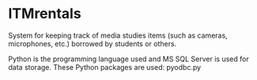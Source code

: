 # ITMrentals
System for keeping track of media studies items (such as cameras, microphones, etc.) borrowed by students or others. 

Python is the programming language used and MS SQL Server is used for data storage. These Python packages are used: pyodbc.py
